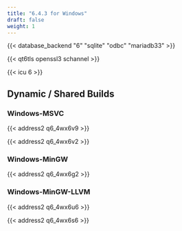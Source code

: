 ```yaml
---
title: "6.4.3 for Windows"
draft: false
weight: 1
---
```


{{< database_backend "6" "sqlite" "odbc" "mariadb33" >}}

{{< qt6tls openssl3 schannel >}}

{{< icu 6 >}}

## Dynamic / Shared Builds

### Windows-MSVC

{{< address2 q6_4wx6v9 >}}

{{< address2 q6_4wx6v2 >}}

### Windows-MinGW

{{< address2 q6_4wx6g2 >}}

### Windows-MinGW-LLVM

{{< address2 q6_4wx6u6 >}}

{{< address2 q6_4wx6s6 >}}

